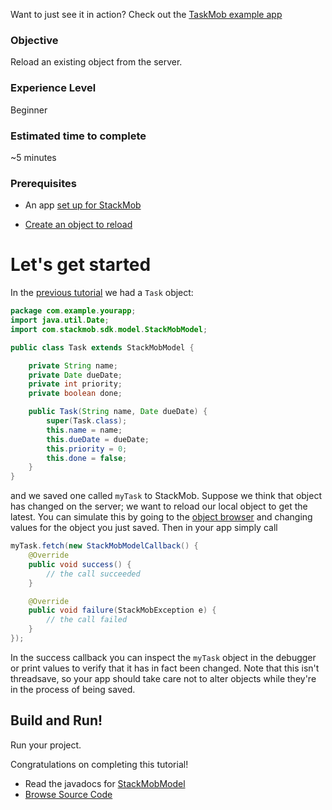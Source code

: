 Want to just see it in action? Check out the [TaskMob example app](https://github.com/stackmob/stackmob-android-examples)

<h3>Objective</h3>

Reload an existing object from the server.

<h3>Experience Level</h3>
Beginner

<h3>Estimated time to complete</h3>
~5 minutes

<h3>Prerequisites</h3>

* An app <a href="https://dashboard.stackmob.com/sdks/android/config">set up for StackMob</a>

* <a href="https://developer.stackmob.com/tutorials/android/Save-an-Object">Create an object to reload</a>

<h1>Let's get started</h1>


In the <a href="https://developer.stackmob.com/tutorials/android/Save-an-Object">previous tutorial</a> we had a `Task` object:

```java
package com.example.yourapp;
import java.util.Date;
import com.stackmob.sdk.model.StackMobModel;

public class Task extends StackMobModel {

	private String name;
	private Date dueDate;
	private int priority;
	private boolean done;

	public Task(String name, Date dueDate) {
		super(Task.class);
		this.name = name;
		this.dueDate = dueDate;
		this.priority = 0;
		this.done = false;
	}
}
```

and we saved one called `myTask` to StackMob. Suppose we think that object has changed on the server; we want to reload our local object to get the latest. You can simulate this by going to the <a href="https://dashboard.stackmob.com/data/browser/task">object browser</a> and changing values for the object you just saved. Then in your app simply call

```java
myTask.fetch(new StackMobModelCallback() {
    @Override
    public void success() {
		// the call succeeded
    }

    @Override
    public void failure(StackMobException e) {
		// the call failed
    }
});
```

In the success callback you can inspect the `myTask` object in the debugger or print values to verify that it has in fact been changed. Note that this isn't threadsave, so your app should take care not to alter objects while they're in the process of being saved.

<h2>Build and Run!</h2>

Run your project. 

Congratulations on completing this tutorial!

* Read the javadocs for [StackMobModel](http://stackmob.github.com/stackmob-java-client-sdk/javadoc/apidocs/com/stackmob/sdk/model/StackMobModel.html)
* [Browse Source Code](https://github.com/stackmob/stackmob-android-examples)